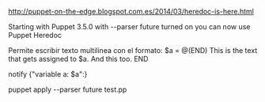 http://puppet-on-the-edge.blogspot.com.es/2014/03/heredoc-is-here.html

Starting with Puppet 3.5.0 with --parser future turned on you can now use Puppet Heredoc

Permite escribir texto multilinea con el formato:
$a = @(END)
This is the text that gets assigned to $a.
And this too.
END

notify {"variable a: $a":}


puppet apply --parser future test.pp

